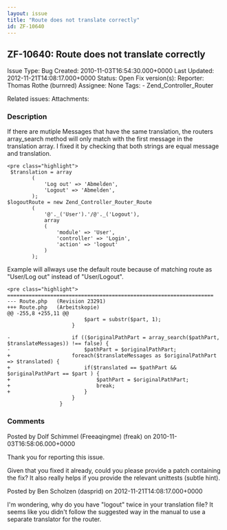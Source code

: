 ```yaml
---
layout: issue
title: "Route does not translate correctly"
id: ZF-10640
---
```


ZF-10640: Route does not translate correctly
--------------------------------------------

 Issue Type: Bug Created: 2010-11-03T16:54:30.000+0000 Last Updated: 2012-11-21T14:08:17.000+0000 Status: Open Fix version(s): 
 Reporter:  Thomas Rothe (burnred)  Assignee:  None  Tags: - Zend\_Controller\_Router
 
 Related issues: 
 Attachments: 
### Description

If there are mutiple Messages that have the same translation, the routers array\_search method will only match with the first message in the translation array. I fixed it by checking that both strings are equal message and translation.

 
    <pre class="highlight">
     $translation = array
            (
                'Log out' => 'Abmelden',
                'Logout' => 'Abmelden', 
            );
    $logoutRoute = new Zend_Controller_Router_Route
            (
                '@'._('User').'/@'._('Logout'),
                array
                (
                    'module' => 'User',
                    'controller' => 'Login',
                    'action' => 'logout'
                )
            );


Example will allways use the default route because of matching route as "User/Log out" instead of "User/Logout".

 
    <pre class="highlight">
    ===================================================================
    --- Route.php   (Revision 23291)
    +++ Route.php   (Arbeitskopie)
    @@ -255,8 +255,11 @@
                             $part = substr($part, 1);
                         }
     
    -                    if (($originalPathPart = array_search($pathPart, $translateMessages)) !== false) {
    -                        $pathPart = $originalPathPart;
    +                    foreach($translateMessages as $originalPathPart => $translated) {
    +                        if($translated == $pathPart && $originalPathPart == $part ) {
    +                            $pathPart = $originalPathPart;
    +                            break;
    +                        }
                         }
                     }


 

 

### Comments

Posted by Dolf Schimmel (Freeaqingme) (freak) on 2010-11-03T16:58:06.000+0000

Thank you for reporting this issue.

Given that you fixed it already, could you please provide a patch containing the fix? It also really helps if you provide the relevant unittests (subtle hint).

 

 

Posted by Ben Scholzen (dasprid) on 2012-11-21T14:08:17.000+0000

I'm wondering, why do you have "logout" twice in your translation file? It seems like you didn't follow the suggested way in the manual to use a separate translator for the router.

 

 